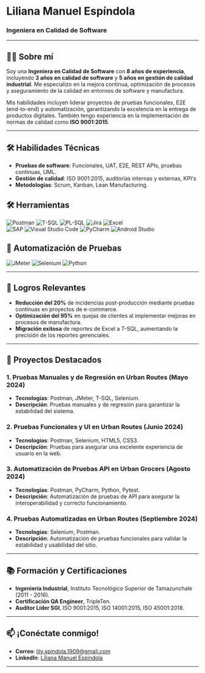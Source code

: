# Liliana Manuel Espíndola
### Ingeniera en Calidad de Software

---

## 👩‍💻 Sobre mí

Soy una **Ingeniera en Calidad de Software** con **8 años de experiencia**, incluyendo **3 años en calidad de software** y **5 años en gestión de calidad industrial**. Me especializo en la mejora continua, optimización de procesos y aseguramiento de la calidad en entornos de software y manufactura. 

Mis habilidades incluyen liderar proyectos de pruebas funcionales, E2E (end-to-end) y automatización, garantizando la excelencia en la entrega de productos digitales. También tengo experiencia en la implementación de normas de calidad como **ISO 9001:2015**.

---

## 🛠️ Habilidades Técnicas

- **Pruebas de software**: Funcionales, UAT, E2E, REST APIs, pruebas continuas, UML.
- **Gestión de calidad**: ISO 9001:2015, auditorías internas y externas, KPI's
- **Metodologías**: Scrum, Kanban, Lean Manufacturing.

## 🛠️ Herramientas

![Postman](images/postman-icon.png)
![T-SQL](images/sql-icon.png)
![PL-SQL](images/plsql-icon.png)
![Jira](images/jira-icon.png)
![Excel](images/excel-icon.png)  
![SAP](images/sap-icon.png)
![Visual Studio Code](images/vscode-icon.png)
![PyCharm](images/pycharm-icon.png)
![Android Studio](images/android-studio-icon.png) 


## 🔧 Automatización de Pruebas

![JMeter](images/jmeter-icon.png)
![Selenium](images/selenium-icon.png)
![Python](images/python-icon.png)

---

## 🌟 Logros Relevantes

- **Reducción del 20%** de incidencias post-producción mediante pruebas continuas en proyectos de e-commerce.
- **Optimización del 95%** en quejas de clientes al implementar mejoras en procesos de manufactura.
- **Migración exitosa** de reportes de Excel a T-SQL, aumentando la precisión de los reportes gerenciales.

---

## 📝 Proyectos Destacados

### 1. Pruebas Manuales y de Regresión en Urban Routes (Mayo 2024)
- **Tecnologías**: Postman, JMeter, T-SQL, Selenium.
- **Descripción**: Pruebas manuales y de regresión para garantizar la estabilidad del sistema.

### 2. Pruebas Funcionales y UI en Urban Routes (Junio 2024)
- **Tecnologías**: Postman, Selenium, HTML5, CSS3.
- **Descripción**: Pruebas para asegurar una excelente experiencia de usuario en la web.

### 3. Automatización de Pruebas API en Urban Grocers (Agosto 2024)
- **Tecnologías**: Postman, PyCharm, Python, Pytest.
- **Descripción**: Automatización de pruebas de API para asegurar la interoperabilidad y correcto funcionamiento.

### 4. Pruebas Automatizadas en Urban Routes (Septiembre 2024)
- **Tecnologías**: Selenium, Postman.
- **Descripción**: Automatización de pruebas funcionales para validar la estabilidad y usabilidad del sitio.

---

## 📚 Formación y Certificaciones

- **Ingeniería Industrial**, Instituto Tecnológico Superior de Tamazunchale (2011 - 2016).
- **Certificación QA Engineer**, TripleTen.
- **Auditor Líder SGI**, ISO 9001:2015, ISO 14001:2015, ISO 45001:2018.

---

## 📫 ¡Conéctate conmigo!

- **Correo**: [lily.spindola.1909@gmail.com](mailto:lily.spindola.1909@gmail.com)
- **LinkedIn**: [Liliana Manuel Espíndola](https://www.linkedin.com/in/liliana-manuel-esp%C3%ADndola-6572ba152?utm_source=share&utm_campaign=share_via&utm_content=profile&utm_medium=android_app)

---



<!---
Liliana1992920/Liliana1992920 is a ✨ special ✨ repository because its `README.md` (this file) appears on your GitHub profile.
You can click the Preview link to take a look at your changes.
--->
